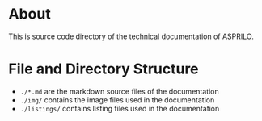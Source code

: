 # About

This is source code directory of the technical documentation of ASPRILO.

# File and Directory Structure

- `./*.md` are the markdown source files of the documentation
- `./img/` contains the image files used in the documentation
- `./listings/` contains listing files used in the documentation
